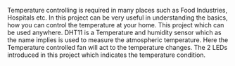 Temperature controlling is required in many places such as Food Industries, Hospitals etc. In this project can be very useful in understanding the basics, how you can control the temperature at your home. This project which can be used anywhere. DHT11 is a Temperature and humidity sensor which as the name implies is used to measure the atmospheric temperature. Here the Temperature controlled fan will act to the temperature changes. The 2 LEDs introduced in this project which indicates the temperature condition.
